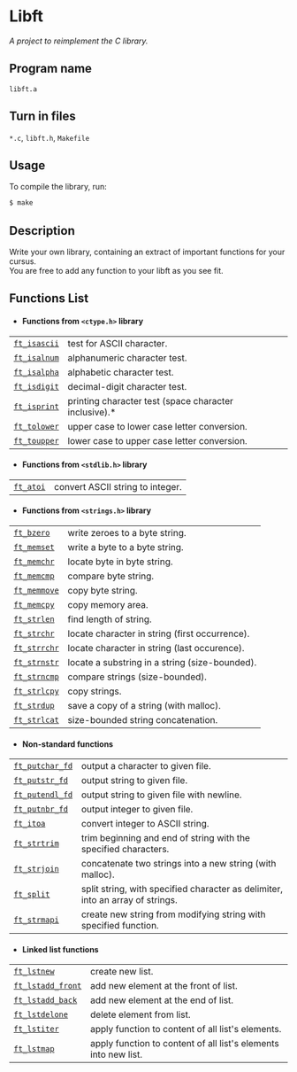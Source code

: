# Libft
*A project to reimplement the C library.*

## Program name
`libft.a`
## Turn in files
`*.c`, `libft.h`, `Makefile`
## Usage
To compile the library, run:
```sh
$ make
```
## Description
Write your own library, containing an extract of important functions for your cursus.<br>
You are free to add any function to your libft as you see fit.

## Functions List 
- #### Functions from `<ctype.h>` library
|||
-|-
[`ft_isascii`](https://github.com/hmakino8/42tokyo/blob/master/42cursus/Libft/ft_isascii.c)|test for ASCII character.
[`ft_isalnum`](https://github.com/hmakino8/42_Libft/blob/main/Libft/ft_isalnum.c)|alphanumeric character test.
[`ft_isalpha`](https://github.com/hmakino8/42_Libft/blob/main/Libft/ft_isalpha.c)|alphabetic character test.
[`ft_isdigit`](https://github.com/hmakino8/42_Libft/blob/main/Libft/ft_isdigit.c)|decimal-digit character test.
[`ft_isprint`](https://github.com/hmakino8/42_Libft/blob/main/Libft/ft_isprint.c)|printing character test (space character inclusive).*
[`ft_tolower`](https://github.com/hmakino8/42_Libft/blob/main/Libft/ft_tolower.c)|upper case to lower case letter conversion.
[`ft_toupper`](https://github.com/hmakino8/42_Libft/blob/main/Libft/ft_toupper.c)|lower case to upper case letter conversion.
- #### Functions from `<stdlib.h>` library
|||
-|-
[`ft_atoi`](https://github.com/hmakino8/42_Libft/blob/main/Libft/ft_atoi.c)|convert ASCII string to integer.
- #### Functions from `<strings.h>` library
|||
-|-
[`ft_bzero`](https://github.com/hmakino8/42_Libft/blob/main/Libft/ft_bzero.c)|write zeroes to a byte string.
[`ft_memset`](https://github.com/hmakino8/42_Libft/blob/main/Libft/ft_memset.c)|write a byte to a byte string.
[`ft_memchr`](https://github.com/hmakino8/42_Libft/blob/main/Libft/ft_memchr.c)|locate byte in byte string.
[`ft_memcmp`](https://github.com/hmakino8/42_Libft/blob/main/Libft/ft_memcmp.c)|compare byte string.
[`ft_memmove`](https://github.com/hmakino8/42_Libft/blob/main/Libft/ft_memmove.c)|copy byte string.
[`ft_memcpy`](https://github.com/hmakino8/42_Libft/blob/main/Libft/ft_memcpy.c)|copy memory area.
[`ft_strlen`](https://github.com/hmakino8/42_Libft/blob/main/Libft/ft_strlen.c)|find length of string.
[`ft_strchr`](https://github.com/hmakino8/42_Libft/blob/main/Libft/ft_strchr.c)|locate character in string (first occurrence).
[`ft_strrchr`](https://github.com/hmakino8/42_Libft/blob/main/Libft/ft_strrchr.c)|locate character in string (last occurence).
[`ft_strnstr`](https://github.com/hmakino8/42_Libft/blob/main/Libft/ft_strnstr.c)|locate a substring in a string (size-bounded).
[`ft_strncmp`](https://github.com/hmakino8/42_Libft/blob/main/Libft/ft_strncmp.c)|compare strings (size-bounded).
[`ft_strlcpy`](https://github.com/hmakino8/42_Libft/blob/main/Libft/ft_strlcpy.c)|copy strings.
[`ft_strdup`](https://github.com/hmakino8/42_Libft/blob/main/Libft/ft_strdup.c)|save a copy of a string (with malloc).
[`ft_strlcat`](https://github.com/hmakino8/42_Libft/blob/main/Libft/ft_strlcat.c)|size-bounded string concatenation.
- #### Non-standard functions
|||
|-|-|
[`ft_putchar_fd`](https://github.com/hmakino8/42_Libft/blob/main/Libft/ft_putchar_fd.c)|output a character to given file.
[`ft_putstr_fd`](https://github.com/hmakino8/42_Libft/blob/main/Libft/ft_putstr_fd.c)|output string to given file.
[`ft_putendl_fd`](https://github.com/hmakino8/42_Libft/blob/main/Libft/ft_putendl_fd.c)|output string to given file with newline.
[`ft_putnbr_fd`](https://github.com/hmakino8/42_Libft/blob/main/Libft/ft_putnbr_fd.c)|output integer to given file.
[`ft_itoa`](https://github.com/hmakino8/42_Libft/blob/main/Libft/ft_itoa.c)|convert integer to ASCII string.
[`ft_strtrim`](https://github.com/hmakino8/42_Libft/blob/main/Libft/ft_strtrim.c)|trim beginning and end of string with the specified characters.
[`ft_strjoin`](https://github.com/hmakino8/42_Libft/blob/main/Libft/ft_strjoin.c)|concatenate two strings into a new string (with malloc).
[`ft_split`](https://github.com/hmakino8/42_Libft/blob/main/Libft/ft_split.c)|split string, with specified character as delimiter, into an array of strings.
[`ft_strmapi`](https://github.com/hmakino8/42_Libft/blob/main/Libft/ft_strmapi.c)|create new string from modifying string with specified function.
- #### Linked list functions
|||
-|-
[`ft_lstnew`](https://github.com/hmakino8/42_Libft/blob/main/Libft/ft_lstnew.c)|create new list.
[`ft_lstadd_front`](https://github.com/hmakino8/42_Libft/blob/main/Libft/ft_lstadd_front.c)|add new element at the front of list.
[`ft_lstadd_back`](https://github.com/hmakino8/42_Libft/blob/main/Libft/ft_lstadd_back.c)|add new element at the end of list.
[`ft_lstdelone`](https://github.com/hmakino8/42_Libft/blob/main/Libft/ft_lstdelone.c)|delete element from list.
[`ft_lstiter`](https://github.com/hmakino8/42_Libft/blob/main/Libft/ft_lstiter.c)|apply function to content of all list's elements.
[`ft_lstmap`](https://github.com/hmakino8/42_Libft/blob/main/Libft/ft_lstmap.c)|apply function to content of all list's elements into new list.

